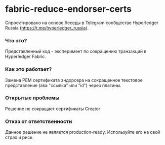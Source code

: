# fabric-reduce-endorser-certs

Спроектировано на основе беседы в Telegram сообществе Hyperledger Russia (https://t.me/hyperledger_russia).

### Что это?
Представленный код - эксперимент по сокращению транзакций в Hyperledger Fabric.

### Как это работает?
Замена PEM сертификата эндорсера на сокращенное текстовое представление (aka "ссылка" или "id") через плагины.

### Открытые проблемы
Решение не сокращает сертификаты Creator

### Отказ от ответственности
Данное решение не является production-ready. 
Используйте его на свой страх и риск.
